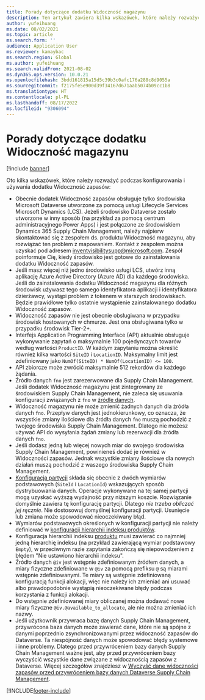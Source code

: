 ```yaml
---
title: Porady dotyczące dodatku Widoczność magazynu
description: Ten artykuł zawiera kilka wskazówek, które należy rozważyć podczas konfigurowania i używania dodatku Widoczność zapasów.
author: yufeihuang
ms.date: 08/02/2021
ms.topic: article
ms.search.form: ''
audience: Application User
ms.reviewer: kamaybac
ms.search.region: Global
ms.author: yufeihuang
ms.search.validFrom: 2021-08-02
ms.dyn365.ops.version: 10.0.21
ms.openlocfilehash: 3bdd161815a15d5c39b3c0afc176a288c8d9055a
ms.sourcegitcommit: f2175fe5e900d39f34167d671aab5074b09cc1b8
ms.translationtype: HT
ms.contentlocale: pl-PL
ms.lasthandoff: 08/17/2022
ms.locfileid: "9306094"
---
```

# <a name="inventory-visibility-tips"></a>Porady dotyczące dodatku Widoczność magazynu

[!include [banner](../includes/banner.md)]

Oto kilka wskazówek, które należy rozważyć podczas konfigurowania i używania dodatku Widoczność zapasów:

- Obecnie dodatek Widoczność zapasów obsługuje tylko środowiska Microsoft Dataverse utworzone za pomocą usługi Lifecycle Services Microsoft Dynamics (LCS). Jeżeli środowisko Dataverse zostało utworzone w inny sposób (na przykład za pomocą centrum administracyjnego Power Apps) i jest połączone ze środowiskiem Dynamics 365 Supply Chain Management, należy najpierw skontaktować się z zespołem ds. produktu Widoczność magazynu, aby rozwiązać ten problem z mapowaniem. Kontakt z zespołem można uzyskać pod adresem [inventvisibilitysupp@microsoft.com](mailto:inventvisibilitysupp@microsoft.com). Zespół poinformuje Cię, kiedy środowisko jest gotowe do zainstalowania dodatku Widoczność zapasów.
- Jeśli masz więcej niż jedno środowisko usługi LCS, utwórz inną aplikację Azure Active Directory (Azure AD) dla każdego środowiska. Jeśli do zainstalowania dodatku Widoczność magazynu dla różnych środowisk używasz tego samego identyfikatora aplikacji i identyfikatora dzierżawcy, wystąpi problem z tokenem w starszych środowiskach. Będzie prawidłowe tylko ostatnie wystąpienie zainstalowanego dodatku Widoczność zapasów.
- Widoczność zapasów nie jest obecnie obsługiwana w przypadku środowisk hostowanych w chmurze. Jest ona obsługiwana tylko w przypadku środowisk Tier-2+.
- Interfejs Application Programming Interface (API) aktualnie obsługuje wykonywanie zapytań o maksymalnie 100 pojedynczych towarów według wartości `ProductID`. W każdym zapytaniu można określić również kilka wartości `SiteID` i `LocationID`. Maksymalny limit jest zdefiniowany jako `NumOf(SiteID) * NumOf(LocationID) <= 100`.
- API zbiorcze może zwrócić maksymalnie 512 rekordów dla każdego żądania.
- Źródło danych `fno` jest zarezerwowane dla Supply Chain Management. Jeśli dodatek Widoczność magazynu jest zintegrowany ze środowiskiem Supply Chain Management, nie zaleca się usuwania konfiguracji związanych z `fno` w [źródle danych](inventory-visibility-configuration.md#data-source-configuration).
- Widoczność magazynu nie może zmienić żadnych danych dla źródła danych `fno`. Przepływ danych jest jednokierunkowy, co oznacza, że wszystkie zmiany ilościowe dla źródła danych `fno` muszą pochodzić z twojego środowiska Supply Chain Management. Dlatego nie możesz używać API do wysyłania żądań zmiany lub rezerwacji dla źródła danych `fno`.
- Jeśli dodasz jedną lub więcej nowych miar do swojego środowiska Supply Chain Management, powinieneś dodać je również w Widoczności zapasów. Jednak wszystkie zmiany ilościowe dla nowych działań muszą pochodzić z waszego środowiska Supply Chain Management.
- [Konfiguracja partycji](inventory-visibility-configuration.md#partition-configuration) składa się obecnie z dwóch wymiarów podstawowych (`SiteId` i `LocationId`) wskazujących sposób dystrybuowania danych. Operacje wykonywane na tej samej partycji mogą uzyskać wyższą wydajność przy niższym koszcie. Rozwiązanie domyślnie zawiera tę konfigurację partycji. Dlatego *nie trzeba obliczać jej ręcznie*. Nie dostosowuj domyślnej konfiguracji partycji. Usunięcie lub zmiana może spowodować nieoczekiwany błąd.
- Wymiarów podstawowych określonych w konfiguracji partycji nie należy definiować w [konfiguracji hierarchii indeksu produktów](inventory-visibility-configuration.md#index-configuration).
- Konfiguracja hierarchii indeksu [produktu](inventory-visibility-configuration.md#index-configuration) musi zawierać co najmniej jedną hierarchię indeksu (na przykład zawierającą wymiar podstawowy `Empty`), w przeciwnym razie zapytania zakończą się niepowodzeniem z błędem "Nie ustawiono hierarchii indeksu".
- Źródło danych `@iv` jest wstępnie zdefiniowanym źródłem danych, a miary fizyczne zdefiniowane w `@iv` za pomocą prefiksu `@` są miarami wstępnie zdefiniowanymi. Te miary są wstępnie zdefiniowaną konfiguracją funkcji alokacji, więc nie należy ich zmieniać ani usuwać albo prawdopodobnie wystąpią nieoczekiwane błędy podczas korzystania z funkcji alokacji.
- Do wstępnie zdefiniowanej miary obliczanej można dodawać nowe miary fizyczne `@iv.@available_to_allocate`, ale nie można zmieniać ich nazwy.
- Jeśli użytkownik przywraca bazę danych Supply Chain Management, przywrócona baza danych może zawierać dane, które nie są spójne z danymi poprzednio zsynchronizowanymi przez widoczność zapasów do Dataverse. Ta niespójność danych może spowodować błędy systemowe i inne problemy. Dlatego przed przywróceniem bazy danych Supply Chain Management ważne jest, aby przed przywróceniem bazy wyczyścić wszystkie dane związane z widocznością zapasów z Dataverse. Więcej szczegółów znajdziesz w [Wyczyść dane widoczności zapasów przed przywróceniem bazy danych Dataverse Supply Chain Management](inventory-visibility-setup.md#restore-environment-database).

[!INCLUDE[footer-include](../../includes/footer-banner.md)]

